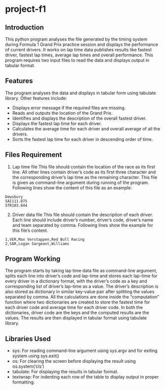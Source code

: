 # project-f1
## Introduction
This python program analyses the file generated by the timing system during Formula 1 Grand Prix practice session and displays the performance of current drivers. It works on lap time data publishes results like fastest driver, fastest lap times, average lap times and overall performance. This program requires two input files to read the data and displays output in tabular format. 

## Features
The program analyses the data and displays in tabular form using tabulate library. Other features include: 
* Displays error message if the required files are missing. 
* Reads and outputs the location of the Grand Prix. 
* Identifies and displays the description of the overall fastest driver.
* Displays the fastest lap time for each driver. 
* Calculates the average time for each driver and overall average of all the drivers.
* Sorts the fastest lap time for each driver in descending order of time.

## Files Requirement
1.	Lap time file
This file should contain the location of the race as its first line. All other lines contain driver’s code as its first three character and the corresponding driver’s lap time as the remaining character. This file is given as command-line argument during running of the program. Following lines show the content of this file as an example:
```
Dewsbury
SAI111.875
STR103.844
```
2.	Driver data file
This file should contain the description of each driver. Each line should include driver’s number, driver’s code, driver’s name and team separated by comma. Following lines show the example for this file’s content.
```
1,VER,Max Verstappen,Red Bull Racing
2,SAR,Logan Sargeant,Williams
```

## Program Working
The program starts by taking lap time data file as command-line argument, splits each line into driver’s code and lap-time and stores each lap-time for every driver in a dictionary format, with the driver’s code as a key and corresponding list of driver’s lap-time as a value. The driver’s description is also stored as dictionary in similar key-value pair after splitting the values separated by comma. All the calculations are done inside the “computation” function where two dictionaries are created to store the fastest time for each driver code and average time for each driver code. In both the dictionaries, driver code are the keys and the computed results are the values. The results are then displayed in tabular format using tabulate library. 

## Libraries Used
* sys: For reading command-line argument using sys.argv and for exiting system using sys.exit()
* os: For clearing the screen before displaying the result using os.system(‘cls’)
* tabulate: For displaying the results in tabular format.
* textwrap: For indenting each row of the table to display output in proper formatting. 
